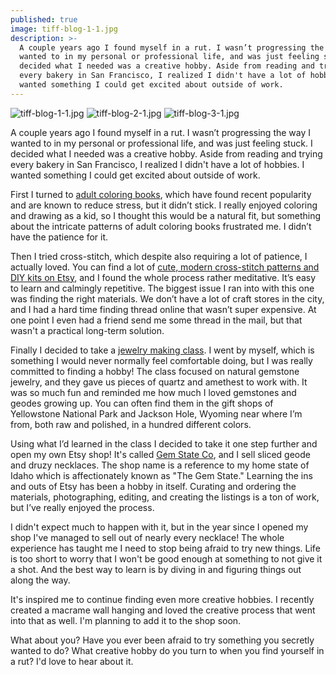 ```yaml
---
published: true
image: tiff-blog-1-1.jpg
description: >-
  A couple years ago I found myself in a rut. I wasn’t progressing the way I
  wanted to in my personal or professional life, and was just feeling stuck. I
  decided what I needed was a creative hobby. Aside from reading and trying
  every bakery in San Francisco, I realized I didn't have a lot of hobbies. I
  wanted something I could get excited about outside of work.
---
```

![tiff-blog-1-1.jpg]({{site.baseurl}}/img/tiff-blog-1-1.jpg)
![tiff-blog-2-1.jpg]({{site.baseurl}}/img/tiff-blog-2-1.jpg)
![tiff-blog-3-1.jpg]({{site.baseurl}}/img/tiff-blog-3-1.jpg)

A couple years ago I found myself in a rut. I wasn’t progressing the way I wanted to in my personal or professional life, and was just feeling stuck. I decided what I needed was a creative hobby. Aside from reading and trying every bakery in San Francisco, I realized I didn't have a lot of hobbies. I wanted something I could get excited about outside of work. 

First I turned to [adult coloring books](https://www.amazon.com/gp/product/1945710799/ref=as_li_qf_asin_il_tl?ie=UTF8&tag=redletterda04-20&creative=9325&linkCode=as2&creativeASIN=1945710799&linkId=3ac6311301303911d1a6c0eeb586f928), which have found recent popularity and are known to reduce stress, but it didn’t stick. I really enjoyed coloring and drawing as a kid, so I thought this would be a natural fit, but something about the intricate patterns of adult coloring books frustrated me. I didn’t have the patience for it. 

Then I tried cross-stitch, which despite also requiring a lot of patience, I actually loved. You can find a lot of [cute, modern cross-stitch patterns and DIY kits on Etsy](https://www.etsy.com/listing/73305318/mermaid-cross-stitch-kit-diy-kit?ga_search_query=mermaid&ref=shop_items_search_2), and I found the whole process rather meditative. It’s easy to learn and calmingly repetitive. The biggest issue I ran into with this one was finding the right materials. We don’t have a lot of craft stores in the city, and I had a hard time finding thread online that wasn’t super expensive. At one point I even had a friend send me some thread in the mail, but that wasn't a practical long-term solution. 

Finally I decided to take a [jewelry making class](http://www.workshopsf.org/). I went by myself, which is something I would never normally feel comfortable doing, but I was really committed to finding a hobby! The class focused on natural gemstone jewelry, and they gave us pieces of quartz and amethest to work with. It was so much fun and reminded me how much I loved gemstones and geodes growing up. You can often find them in the gift shops of Yellowstone National Park and Jackson Hole, Wyoming near where I’m from, both raw and polished, in a hundred different colors. 

Using what I’d learned in the class I decided to take it one step further and open my own Etsy shop! It's called [Gem State Co](https://www.etsy.com/shop/GemStateCo/), and I sell sliced geode and druzy necklaces. The shop name is a reference to my home state of Idaho which is affectionately known as "The Gem State." Learning the ins and outs of Etsy has been a hobby in itself. Curating and ordering the materials, photographing, editing, and creating the listings is a ton of work, but I’ve really enjoyed the process. 

I didn't expect much to happen with it, but in the year since I opened my shop I've managed to sell out of nearly every necklace! The whole experience has taught me I need to stop being afraid to try new things. Life is too short to worry that I won't be good enough at something to not give it a shot. And the best way to learn is by diving in and figuring things out along the way. 

It's inspired me to continue finding even more creative hobbies. I recently created a macrame wall hanging and loved the creative process that went into that as well. I'm planning to add it to the shop soon. 

What about you? Have you ever been afraid to try something you secretly wanted to do? What creative hobby do you turn to when you find yourself in a rut?  I'd love to hear about it.
